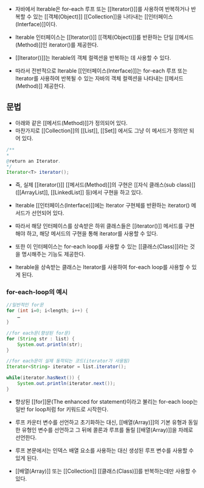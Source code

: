 - 자바에서 Iterable은 for-each 루프 또는 [[Iterator()]]를 사용하여 반복하거나 반복할 수 있는 [[객체(Object)]] [[Collection]]을 나타내는 [[인터페이스(Interface)]]이다.

- Iterable 인터페이스는 [[Iterator()]] [[객체(Object)]]를 반환하는 단일 [[메서드(Method)]]인 iterator()를 제공한다.
- [[Iterator()]]는 Iterable의 객체 컬렉션을 반복하는 데 사용할 수 있다.

- 따라서 전반적으로 Iterable [[인터페이스(Interface)]]는 for-each 루프 또는 Iterator를 사용하여 반복될 수 있는 자바의 객체 컬렉션을 나타내는 [[메서드(Method)]] 제공한다.

## 문법

- 아래와 같은 [[메서드(Method)]]가 정의되어 있다.
- 마찬가지로 [[Collection]]의 [[List]], [[Set]] 에서도 그냥 이 메서드가 정의만 되어 있다.

```java
/**
* 
@return an Iterator.
*/
Iterator<T> iterator();
```

- 즉, 실제 [[iterator()]] [[메서드(Method)]]의 구현은 [[자식 클래스(sub class)]]([[ArrayList]], [[LinkedList]] 등)에서 구현을 하고 있다.

- Iterable [[인터페이스(Interface)]]에는 Iterator 구현체를 반환하는 iterator() 메서드가 선언되어 있다.
- 따라서 해당 인터페이스를 상속받은 하위 클래스들은 [[iterator()]] 메서드를 구현해야 하고, 해당 메서드의 구현을 통해 iterator를 사용할 수 있다.

- 또한 이 인터페이스는 for-each loop를 사용할 수 있는 [[클래스(Class)]]라는 것을 명시해주는 기능도 제공한다.
- Iterable을 상속받는 클래스는 Iterator를 사용하여 for-each loop를 사용할 수 있게 된다.

### for-each-loop의 예시

```java
//일반적인 for문
for (int i=0; i<length; i++) {
    …
}

//for each문(향상된 for문)
for (String str : list) {
    System.out.println(str);
}

//for each문이 실제 동작되는 코드(iterator가 사용됨)
Iterator<String> iterator = list.iterator();

while(iterator.hasNext()) {
    System.out.println(iterator.next());
}
```

- 향상된 [[for]]문(The enhanced for statement)이라고 불리는 for-each loop는 일반 for loop처럼 for 키워드로 시작한다.

- 루프 카운터 변수를 선언하고 초기화하는 대신, [[배열(Array)]]의 기본 유형과 동일한 유형인 변수를 선언하고 그 뒤에 콜론과 루프를 돌릴 [[배열(Array)]]을 차례로 선언한다.
- 루프 본문에서는 인덱스 배열 요소를 사용하는 대신 생성된 루프 변수를 사용할 수 있게 된다.

- [[배열(Array)]] 또는 [[Collection]] [[클래스(Class)]]를 반복하는데만 사용할 수 있다.